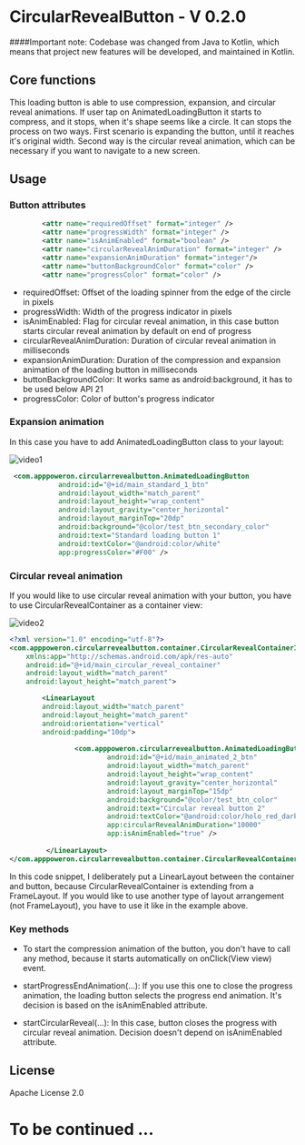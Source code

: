 # CircularRevealButton - V 0.2.0

####Important note:
Codebase was changed from Java to Kotlin, which means that project new features will be developed, and maintained in Kotlin.

## Core functions
This loading button is able to use compression, expansion, and circular reveal animations. If user tap on AnimatedLoadingButton it starts to compress, and it stops, when it's shape seems like a circle. It can stops the process on two ways. First scenario is expanding the button, until it reaches it's original width. Second way is the circular reveal animation, which can be necessary if you want to navigate to a new screen. 

## Usage
### Button attributes
```XML
        <attr name="requiredOffset" format="integer" /> 
        <attr name="progressWidth" format="integer" />
        <attr name="isAnimEnabled" format="boolean" />
        <attr name="circularRevealAnimDuration" format="integer" />
        <attr name="expansionAnimDuration" format="integer"/>
        <attr name="buttonBackgroundColor" format="color" />
        <attr name="progressColor" format="color" />
```

- requiredOffset: Offset of the loading spinner from the edge of the circle in pixels
- progressWidth: Width of the progress indicator in pixels
- isAnimEnabled: Flag for circular reveal animation, in this case button starts circular reveal animation by default on end of progress
- circularRevealAnimDuration: Duration of circular reveal animation in milliseconds
- expansionAnimDuration: Duration of the compression and expansion animation of the loading button in milliseconds
- buttonBackgroundColor: It works same as android:background, it has to be used below API 21
- progressColor: Color of button's progress indicator

### Expansion animation
In this case you have to add AnimatedLoadingButton class to your layout:

![video1](https://user-images.githubusercontent.com/36195029/36480272-00b366ec-170c-11e8-8824-f711fce454de.gif)

```XML
 <com.apppoweron.circularrevealbutton.AnimatedLoadingButton
            android:id="@+id/main_standard_1_btn"
            android:layout_width="match_parent"
            android:layout_height="wrap_content"
            android:layout_gravity="center_horizontal"
            android:layout_marginTop="20dp"
            android:background="@color/test_btn_secondary_color"
            android:text="Standard loading button 1"
            android:textColor="@android:color/white"
            app:progressColor="#F00" />
```

### Circular reveal animation
If you would like to use circular reveal animation with your button, you have to use CircularRevealContainer as a container view:

![video2](https://user-images.githubusercontent.com/36195029/36480276-04023c56-170c-11e8-8e11-ad6f3661075c.gif)

```XML
<?xml version="1.0" encoding="utf-8"?>
<com.apppoweron.circularrevealbutton.container.CircularRevealContainerImpl xmlns:android="http://schemas.android.com/apk/res/android"
    xmlns:app="http://schemas.android.com/apk/res-auto"
    android:id="@+id/main_circular_reveal_container"
    android:layout_width="match_parent"
    android:layout_height="match_parent">

        <LinearLayout
        android:layout_width="match_parent"
        android:layout_height="match_parent"
        android:orientation="vertical"
        android:padding="10dp">
        
                <com.apppoweron.circularrevealbutton.AnimatedLoadingButton
                        android:id="@+id/main_animated_2_btn"
                        android:layout_width="match_parent"
                        android:layout_height="wrap_content"
                        android:layout_gravity="center_horizontal"
                        android:layout_marginTop="15dp"
                        android:background="@color/test_btn_color"
                        android:text="Circular reveal button 2"
                        android:textColor="@android:color/holo_red_dark"
                        app:circularRevealAnimDuration="10000"
                        app:isAnimEnabled="true" />
        
         </LinearLayout>
</com.apppoweron.circularrevealbutton.container.CircularRevealContainerImpl>
```
In this code snippet, I deliberately put a LinearLayout between the container and button, because CircularRevealContainer is extending from a FrameLayout. If you would like to use another type of layout arrangement (not FrameLayout), you have to use it like in the example above.

### Key methods
 - To start the compression animation of the button, you don't have to call any method, because it starts automatically on onClick(View view) event.

 - startProgressEndAnimation(...): If you use this one to close the progress animation, the loading button selects the progress end animation. It's decision is based on the isAnimEnabled attribute.
 
 - startCircularReveal(...): In this case, button closes the progress with circular reveal animation. Decision doesn't depend on isAnimEnabled attribute. 

## License
Apache License 2.0

# To be continued ...
